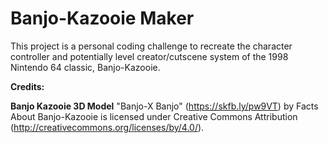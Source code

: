 # Banjo-Kazooie Maker
This project is a personal coding challenge to recreate the character controller and potentially level creator/cutscene system of the 1998 Nintendo 64 classic, Banjo-Kazooie.

**Credits:**

**Banjo Kazooie 3D Model**
"Banjo-X Banjo" (https://skfb.ly/pw9VT) by Facts About Banjo-Kazooie is licensed under Creative Commons Attribution (http://creativecommons.org/licenses/by/4.0/).

